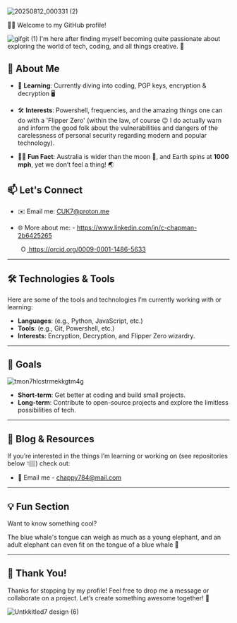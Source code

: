 #

![20250812_000331 (2)](https://github.com/user-attachments/assets/763a8565-d7dd-42c8-8ee5-a708ed1013b4)





 




























👋🏽 Welcome to my GitHub profile!


![gifgit (1)](https://github.com/user-attachments/assets/235c498f-2cb2-48e8-9a1c-178a57e7306b)
I'm here after finding myself becoming quite passionate about exploring the world of tech, coding, and all things creative. 🚀


## 🌟 About Me
- 🧠 **Learning**: Currently diving into coding,
PGP keys, encryption & decryption 🖥️


- 🛠️ **Interests**: Powershell, frequencies, and the amazing things one can do with a 'Flipper Zero' (within the law, of course 😉 I do actually warn and inform the good folk about the vulnerabilities and dangers of the carelessness of personal security regarding modern and popular technology).

- 🧑‍💻 **Fun Fact**: Australia is wider than the moon 🌙, and Earth spins at **1000 mph**, yet we don’t feel a thing! 🌏






## 📫 Let's Connect
- ✉️ Email me: [CUK7@proton.me](mailto:CUK7@proton.me)
- 🌐 More about me: - https://www.linkedin.com/in/c-chapman-2b6425265

  <a
    id="cy-effective-orcid-url"
    class="underline"
     href="https://orcid.org/0009-0001-1486-5633"
     target="orcid.widget"
     rel="me noopener noreferrer"
     style="vertical-align: top">
     <img
        src="https://orcid.org/sites/default/files/images/orcid_16x16.png"
        style="width: 1em; margin-inline-start: 0.5em"
        alt="ORCID iD icon"/>
      https://orcid.org/0009-0001-1486-5633
    </a>


   
---
## 🛠️ Technologies & Tools
Here are some of the tools and technologies I’m currently working with or learning:
- **Languages**: (e.g., Python, JavaScript, etc.)
- **Tools**: (e.g., Git, Powershell, etc.)
- **Interests**: Encryption, Decryption, and Flipper Zero wizardry.

---


## 🚀 Goals 


![tmon7hlcstrmekkgtm4g](https://github.com/user-attachments/assets/6d66983d-9660-415c-be9e-db4ce475cdaf)



- **Short-term**: Get better at coding and build small projects.
- **Long-term**: Contribute to open-source projects and explore the limitless possibilities of tech.

---
## 📝 Blog & Resources
If you’re interested in the things I’m learning or working on (see repositories below 👇🏽) check out:
- 📨 Email me - chappy784@mail.com
---

## 💡 Fun Section
Want to know something cool? 



The blue whale's tongue can weigh as much as a young elephant, and an adult elephant can even fit on the tongue of a blue whale 🐋

---
## 🌟 Thank You!
Thanks for stopping by my profile! Feel free to drop me a message or collaborate on a project. Let’s create something awesome together! 🎉

![Untkkitled7 design (6)](https://github.com/user-attachments/assets/921ca59b-1f2c-4613-b532-3c50c6cd58d4)





